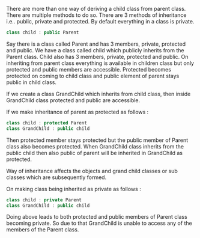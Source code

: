 There are more than one way of deriving a child class from parent class. There are multiple methods to do so. There are 3 methods of inheritance i.e.. public, private and protected. By default everything in a class is private.

```c++
class child : public Parent
```

Say there is a class called Parent and has 3 members, private, protected and public. We have a class called child which publicly inherits from the Parent class. Child also has 3 members, private, protected and public. On inheriting from parent class everything is available in children class but only protected and public members are accessible.  Protected becomes protected on coming to child class and public element of parent stays public in child class.

If we create a class GrandChild which inherits from child class, then inside GrandChild class protected and public are accessible.

If we make inheritance of parent as protected as follows : 

```c++
class child : protected Parent
class GrandChild : public child
```

Then protected member stays protected but the public member of Parent class also becomes protected. When GrandChild class inherits from the public child then also public of parent will be inherited in GrandChild as protected.

Way of inheritance affects the objects and grand child classes or sub classes which are subsequently formed.

On making class being inherited as private as follows : 

```c++
class child : private Parent
class GrandChild : public child
```

Doing above leads to both protected and public members of Parent class becoming private. So due to that GrandChild is unable to access any of the members of the Parent class.
